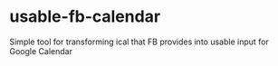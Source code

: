 # usable-fb-calendar
Simple tool for transforming ical that FB provides into usable input for Google Calendar
